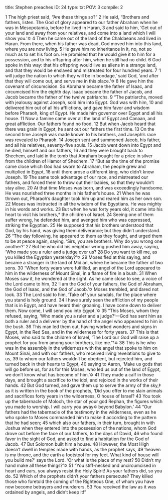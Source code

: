 title:          Stephen preaches
ID:             24
type:           txt
POV:            3
compile:        2


 1 The high priest said, “Are these things so?”
2 He said, “Brothers and fathers, listen. The God of glory appeared to our father Abraham when he was in Mesopotamia, before he lived in Haran, 3 and said to him, ‘Get out of your land and away from your relatives, and come into a land which I will show you.’✡ 4 Then he came out of the land of the Chaldaeans and lived in Haran. From there, when his father was dead, God moved him into this land, where you are now living. 5 He gave him no inheritance in it, no, not so much as to set his foot on. He promised that he would give it to him for a possession, and to his offspring after him, when he still had no child. 6 God spoke in this way: that his offspring would live as aliens in a strange land, and that they would be enslaved and mistreated for four hundred years. 7 ‘I will judge the nation to which they will be in bondage,’ said God, ‘and after that they will come out, and serve me in this place.’✡ 8 He gave him the covenant of circumcision. So Abraham became the father of Isaac, and circumcised him the eighth day. Isaac became the father of Jacob, and Jacob became the father of the twelve patriarchs.
9 “The patriarchs, moved with jealousy against Joseph, sold him into Egypt. God was with him, 10 and delivered him out of all his afflictions, and gave him favor and wisdom before Pharaoh, king of Egypt. He made him governor over Egypt and all his house. 11 Now a famine came over all the land of Egypt and Canaan, and great affliction. Our fathers found no food. 12 But when Jacob heard that there was grain in Egypt, he sent out our fathers the first time. 13 On the second time Joseph was made known to his brothers, and Joseph’s race was revealed to Pharaoh. 14 Joseph sent and summoned Jacob, his father, and all his relatives, seventy-five souls. 15 Jacob went down into Egypt and he died, himself and our fathers, 16 and they were brought back to Shechem, and laid in the tomb that Abraham bought for a price in silver from the children of Hamor of Shechem.
17 “But as the time of the promise came close which God had sworn to Abraham, the people grew and multiplied in Egypt, 18 until there arose a different king, who didn’t know Joseph. 19 The same took advantage of our race, and mistreated our fathers, and forced them to throw out their babies, so that they wouldn’t stay alive. 20 At that time Moses was born, and was exceedingly handsome. He was nourished three months in his father’s house. 21 When he was thrown out, Pharaoh’s daughter took him up and reared him as her own son. 22 Moses was instructed in all the wisdom of the Egyptians. He was mighty in his words and works. 23 But when he was forty years old, it came into his heart to visit his brothers,* the children of Israel. 24 Seeing one of them suffer wrong, he defended him, and avenged him who was oppressed, striking the Egyptian. 25 He supposed that his brothers understood that God, by his hand, was giving them deliverance; but they didn’t understand.
26 “The day following, he appeared to them as they fought, and urged them to be at peace again, saying, ‘Sirs, you are brothers. Why do you wrong one another?’ 27 But he who did his neighbor wrong pushed him away, saying, ‘Who made you a ruler and a judge over us? 28 Do you want to kill me, as you killed the Egyptian yesterday?’✡ 29 Moses fled at this saying, and became a stranger in the land of Midian, where he became the father of two sons.
30 “When forty years were fulfilled, an angel of the Lord appeared to him in the wilderness of Mount Sinai, in a flame of fire in a bush. 31 When Moses saw it, he wondered at the sight. As he came close to see, a voice of the Lord came to him, 32 ‘I am the God of your fathers, the God of Abraham, the God of Isaac, and the God of Jacob.’✡ Moses trembled, and dared not look. 33 The Lord said to him, ‘Take off your sandals, for the place where you stand is holy ground. 34 I have surely seen the affliction of my people that is in Egypt, and have heard their groaning. I have come down to deliver them. Now come, I will send you into Egypt.’✡
35 “This Moses, whom they refused, saying, ‘Who made you a ruler and a judge?’—God has sent him as both a ruler and a deliverer by the hand of the angel who appeared to him in the bush. 36 This man led them out, having worked wonders and signs in Egypt, in the Red Sea, and in the wilderness for forty years. 37 This is that Moses, who said to the children of Israel, ‘The Lord our God will raise up a prophet for you from among your brothers, like me.’†✡ 38 This is he who was in the assembly in the wilderness with the angel that spoke to him on Mount Sinai, and with our fathers, who received living revelations to give to us, 39 to whom our fathers wouldn’t be obedient, but rejected him, and turned back in their hearts to Egypt, 40 saying to Aaron, ‘Make us gods that will go before us, for as for this Moses, who led us out of the land of Egypt, we don’t know what has become of him.’✡ 41 They made a calf in those days, and brought a sacrifice to the idol, and rejoiced in the works of their hands. 42 But God turned, and gave them up to serve the army of the sky,‡ as it is written in the book of the prophets,
‘Did you offer to me slain animals and sacrifices
forty years in the wilderness, O house of Israel?
43 You took up the tabernacle of Moloch,
the star of your god Rephan,
the figures which you made to worship.
I will carry you away✡ beyond Babylon.’
44 “Our fathers had the tabernacle of the testimony in the wilderness, even as he who spoke to Moses commanded him to make it according to the pattern that he had seen; 45 which also our fathers, in their turn, brought in with Joshua when they entered into the possession of the nations, whom God drove out before the face of our fathers, to the days of David, 46 who found favor in the sight of God, and asked to find a habitation for the God of Jacob. 47 But Solomon built him a house. 48 However, the Most High doesn’t dwell in temples made with hands, as the prophet says,
49 ‘heaven is my throne,
and the earth a footstool for my feet.
What kind of house will you build me?’ says the Lord.
‘Or what is the place of my rest?
50 Didn’t my hand make all these things?’✡
51 “You stiff-necked and uncircumcised in heart and ears, you always resist the Holy Spirit! As your fathers did, so you do. 52 Which of the prophets didn’t your fathers persecute? They killed those who foretold the coming of the Righteous One, of whom you have now become betrayers and murderers. 53 You received the law as it was ordained by angels, and didn’t keep it!” 